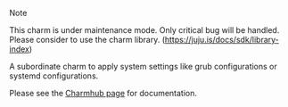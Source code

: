 > [!NOTE]
> This charm is under maintenance mode. Only critical bug will be handled.
> Please consider to use the charm library. (https://juju.is/docs/sdk/library-index)

A subordinate charm to apply system settings like grub configurations or systemd configurations.

Please see the [Charmhub page](https://charmhub.io/sysconfig) for documentation.
